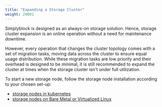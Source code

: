 ```yaml
---
title: "Expanding a Storage Cluster"
weight: 29001
---
```


Simplyblock is designed as an always-on storage solution. Hence, storage cluster expansion is an online operation
without a need for maintenance downtime.

However, every operation that changes the cluster topology comes with a set of migration tasks, moving data across
the cluster to ensure equal usage distribution. While these migration tasks are low priority and their overhead is
designed to be minimal, it is still recommended to expand the cluster at times when the storage cluster isn't under
full utilization.

To start a new storage node, follow the storage node installation according to your chosen set-up:

- [storage nodes in kubernetes](../../deployments/kubernetes/index.md)
- [storage nodes on Bare Metal or Virtualized Linux](../../deployments/install-simplyblock/install-sn.md)

